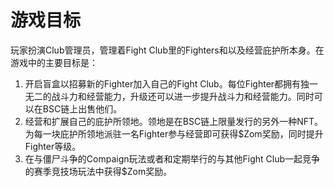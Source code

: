 # 游戏目标

玩家扮演Club管理员，管理着Fight Club里的Fighters和以及经营庇护所本身。在游戏中的主要目标是：

1. 开启盲盒以招募新的Fighter加入自己的Fight Club。每位Fighter都拥有独一无二的战斗力和经营能力，升级还可以进一步提升战斗力和经营能力。同时可以在BSC链上出售他们。
2. 经营和扩展自己的庇护所领地。领地是在BSC链上限量发行的另外一种NFT。为每一块庇护所领地派驻一名Fighter参与经营即可获得$Zom奖励，同时提升Fighter等级。
3. 在与僵尸斗争的Compaign玩法或者和定期举行的与其他Fight Club一起竞争的赛季竞技场玩法中获得$Zom奖励。

